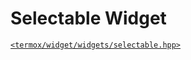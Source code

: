 # Selectable Widget

[`<termox/widget/widgets/selectable.hpp>`](../../../include/termox/widget/widgets/selectable.hpp)

